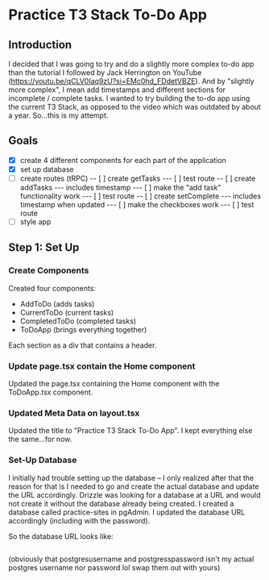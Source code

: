 # Practice T3 Stack To-Do App

## Introduction

I decided that I was going to try and do a slightly more complex to-do app than the tutorial I followed by Jack Herrington on YouTube (https://youtu.be/qCLV0Iaq9zU?si=EMc0hd_FDdetVBZE). And by "slightly more complex", I mean add timestamps and different sections for incomplete / complete tasks. I wanted to try building the to-do app using the current T3 Stack, as opposed to the video which was outdated by about a year. So...this is my attempt.

## Goals

- [x] create 4 different components for each part of the application
- [x] set up database
- [ ] create routes (tRPC)
      -- [ ] create getTasks
      --- [ ] test route
      -- [ ] create addTasks
      --- includes timestamp
      --- [ ] make the "add task" functionality work
      --- [ ] test route
      -- [ ] create setComplete
      --- includes timestamp when updated
      --- [ ] make the checkboxes work
      --- [ ] test route
- [ ] style app

## Step 1: Set Up

### Create Components

Created four components:

- AddToDo (adds tasks)
- CurrentToDo (current tasks)
- CompletedToDo (completed tasks)
- ToDoApp (brings everything together)

Each section as a div that contains a header.

### Update page.tsx contain the Home component

Updated the page.tsx containing the Home component with the ToDoApp.tsx component.

### Updated Meta Data on layout.tsx

Updated the title to "Practice T3 Stack To-Do App". I kept everything else the same...for now.

### Set-Up Database

I initially had trouble setting up the database – I only realized after that the reason for that is I needed to go and create the actual database and update the URL accordingly. Drizzle was looking for a database at a URL and would not create it without the database already being created. I created a database called practice-sites in pgAdmin. I updated the database URL accordingly (including with the password).

So the database URL looks like:

```DATABASE_URL="postgresql://POSTGRESUSERNAME:POSTGRESSPASSWORD@localhost:5432/practice-sites"

```

(obviously that postgresusername and postgresspassword isn't my actual postgres username nor password lol swap them out with yours)
